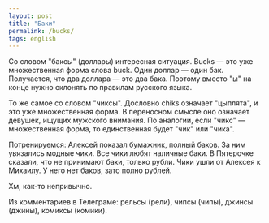 ```yaml
---
layout: post
title: "Баки"
permalink: /bucks/
tags: english
---
```


Со словом "баксы" (доллары) интересная ситуация. Bucks — это уже множественная
форма слова buck. Один доллар — один бак. Получается, что два доллара — это два
бака. Поэтому вместо "ы" на конце нужно склонять по правилам русского языка.

То же самое со словом "чиксы". Дословно chiks означает "цыплята", и это уже
множественная форма. В переносном смысле оно означает девушек, ищущих мужского
внимания. По аналогии, если "чикс" — множественная форма, то единственная будет
"чик" или "чика".

Потренируемся: Алексей показал бумажник, полный баков. За ним увязались модные
чики. Все чики любят наличные баки. В Пятерочке сказали, что не принимают баки,
только рубли. Чики ушли от Алексея к Михаилу. У него нет баков, зато полно
рублей.

Хм, как-то непривычно.

Из комментариев в Телеграме: рельсы (рели), чипсы (чипы), джинсы (джины),
комиксы (комики).
